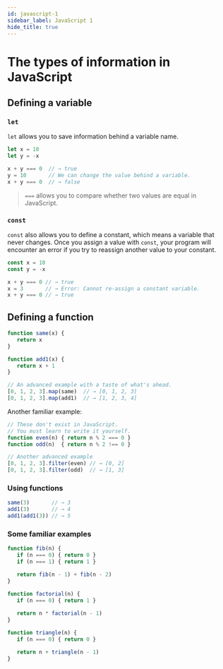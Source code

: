 ```yaml
---
id: javascript-1
sidebar_label: JavaScript 1
hide_title: true
---
```


# The types of information in JavaScript

## Defining a variable

### `let`

`let` allows you to save information behind a variable name.

``` javascript
let x = 10
let y = -x

x + y === 0  // → true
y = 10       // We can change the value behind a variable.
x + y === 0  // → false
```

> `===` allows you to compare whether two values are equal in JavaScript.

### `const`

`const` also allows you to define a constant, which means a variable that never
changes. Once you assign a value with `const`, your program will encounter an
error if you try to reassign another value to your constant.

``` javascript
const x = 10
const y = -x

x + y === 0 // → true
x = 3       // → Error: Cannot re-assign a constant variable.
x + y === 0 // → true
```

## Defining a function

``` javascript
function same(x) {
   return x
}

function add1(x) {
   return x + 1
}

// An advanced example with a taste of what's ahead.
[0, 1, 2, 3].map(same)  // → [0, 1, 2, 3] 
[0, 1, 2, 3].map(add1)  // → [1, 2, 3, 4]
```

Another familiar example:

``` javascript
// These don't exist in JavaScript.
// You must learn to write it yourself.
function even(n) { return n % 2 === 0 }
function odd(n)  { return n % 2 !== 0 }

// Another advanced example
[0, 1, 2, 3].filter(even) // → [0, 2] 
[0, 1, 2, 3].filter(odd)  // → [1, 3]
```

### Using functions

``` javascript
same(3)       // → 3
add1(3)       // → 4
add1(add1(3)) // → 5
```

### Some familiar examples

``` javascript
function fib(n) {
   if (n === 0) { return 0 }
   if (n === 1) { return 1 }

   return fib(n - 1) + fib(n - 2)
}

function factorial(n) {
   if (n === 0) { return 1 }
   
   return n * factorial(n - 1)
}

function triangle(n) {
   if (n === 0) { return 0 }

   return n + triangle(n - 1)
}
```
